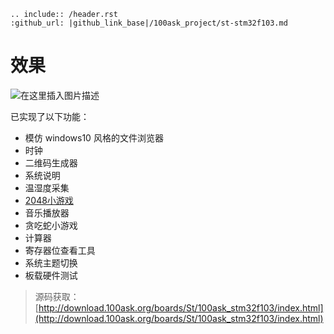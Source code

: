 ```eval_rst
.. include:: /header.rst 
:github_url: |github_link_base|/100ask_project/st-stm32f103.md
```

# 效果

![在这里插入图片描述](https://img-blog.csdnimg.cn/20210507170140434.png?x-oss-process=image/watermark,type_ZmFuZ3poZW5naGVpdGk,shadow_10,text_aHR0cHM6Ly9ibG9nLmNzZG4ubmV0L3FxXzM1MTgxMjM2,size_16,color_FFFFFF,t_70)

已实现了以下功能：

- 模仿 windows10 风格的文件浏览器
- 时钟
- 二维码生成器
- 系统说明
- 温湿度采集
- [2048小游戏](https://blog.csdn.net/qq_35181236/article/details/115067017)
- 音乐播放器
- 贪吃蛇小游戏
- 计算器
- 寄存器位查看工具
- 系统主题切换
- 板载硬件测试

> 源码获取：[http://download.100ask.org/boards/St/100ask_stm32f103/index.html](http://download.100ask.org/boards/St/100ask_stm32f103/index.html)